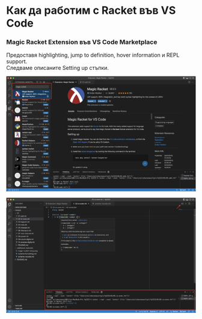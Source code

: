 # Как да работим с Racket във VS Code

### Magic Racket Extension във VS Code Marketplace

Предоставя highlighting, jump to definition, hover information и REPL support.  
Следваме описаните Setting up стъпки.

![Magic Racket Extension](./magic-racket-setup.png)

![Magic Racket Terminal](./magic-racket-terminal.png)